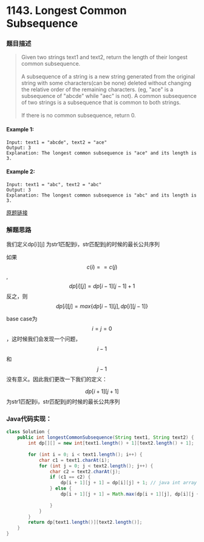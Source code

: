 # 1143. Longest Common Subsequence
### 题目描述

>Given two strings text1 and text2, return the length of their longest common subsequence.
<br><br>A subsequence of a string is a new string generated from the original string with some characters(can be none) deleted without changing the relative order of the remaining characters. (eg, "ace" is a subsequence of "abcde" while "aec" is not). A common subsequence of two strings is a subsequence that is common to both strings.
<br><br>If there is no common subsequence, return 0.

#### Example 1:

    Input: text1 = "abcde", text2 = "ace" 
    Output: 3  
    Explanation: The longest common subsequence is "ace" and its length is 3.

#### Example 2:

    Input: text1 = "abc", text2 = "abc"
    Output: 3
    Explanation: The longest common subsequence is "abc" and its length is 3.



[原题链接](https://leetcode.com/problems/longest-common-subsequence/)

### 解题思路
我们定义dp[i][j] 为str1匹配到i，str匹配到j的时候的最长公共序列

如果$$c(i) == c(j)$$, $$dp[i][j] = dp[i - 1][j - 1] + 1$$
反之，则 $$dp[i][j] = max\{dp[i - 1][j], dp[i][j - 1]\}$$

base case为 $$i = j = 0$$，这时候我们会发现一个问题，$$i - 1$$和$$j - 1$$没有意义。因此我们更改一下我们的定义：

$$dp[i + 1][j + 1]$$ 为str1匹配到i，str匹配到j的时候的最长公共序列


### Java代码实现：

```java
class Solution {
    public int longestCommonSubsequence(String text1, String text2) {
        int dp[][] = new int[text1.length() + 1][text2.length() + 1];
        
        for (int i = 0; i < text1.length(); i++) {
            char c1 = text1.charAt(i);
            for (int j = 0; j < text2.length(); j++) {
                char c2 = text2.charAt(j);
                if (c1 == c2) {
                    dp[i + 1][j + 1] = dp[i][j] + 1; // java int array is automatically initiallized with 0s
                } else {
                    dp[i + 1][j + 1] = Math.max(dp[i + 1][j], dp[i][j + 1]);
        
                }
            }
        }
        return dp[text1.length()][text2.length()];
    }
}
```

